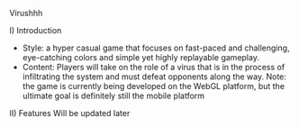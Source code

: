 Virushhh

I) Introduction
- Style: a hyper casual game that focuses on fast-paced and challenging, eye-catching colors and simple yet highly replayable gameplay.
- Content: Players will take on the role of a virus that is in the process of infiltrating the system and must defeat opponents along the way.
Note: the game is currently being developed on the WebGL platform, but the ultimate goal is definitely still the mobile platform

II) Features
Will be updated later
